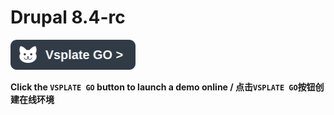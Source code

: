 # Drupal 8.4-rc

<a href="https://www.vsplate.com/?docker-compose=https://github.com/vsplate/dcenvs/drupal/8.4-rc"><img alt="VSPLATE GO" src="https://raw.githubusercontent.com/vsplate/images/master/vsgo_btn.png" width="200px"></a>

**Click the `VSPLATE GO` button to launch a demo online / 点击`VSPLATE GO`按钮创建在线环境**